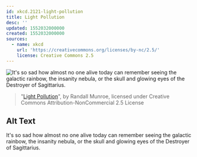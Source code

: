 ```yaml
---
id: xkcd.2121-light-pollution
title: Light Pollution
desc: ''
updated: 1552032000000
created: 1552032000000
sources:
  - name: xkcd
    url: 'https://creativecommons.org/licenses/by-nc/2.5/'
    license: Creative Commons 2.5
---
```

![It's so sad how almost no one alive today can remember seeing the galactic rainbow, the insanity nebula, or the skull and glowing eyes of the Destroyer of Sagittarius.](https://imgs.xkcd.com/comics/light_pollution.png)
> "[Light Pollution](https://xkcd.com/2121/)", by Randall Munroe, licensed under Creative Commons Attribution-NonCommercial 2.5 License

## Alt Text
It's so sad how almost no one alive today can remember seeing the galactic rainbow, the insanity nebula, or the skull and glowing eyes of the Destroyer of Sagittarius.
